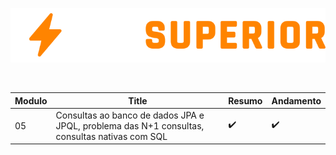 <p align="center">
<img src = "https://raw.githubusercontent.com/andreluas/dslearn/306580fc17e41a2ae34fedd1a297014a74c0e4c4/banner/devsuperior.svg" alt="exercicio">
</p>

<br>

| Modulo | Title | Resumo | Andamento |
|---| ----- | -------- | ---------- |
|05|Consultas ao banco de dados JPA e JPQL, problema das N+1 consultas, consultas nativas com SQL| :heavy_check_mark: | :heavy_check_mark:
